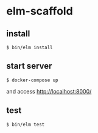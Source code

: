# elm-scaffold

## install

```
$ bin/elm install
```

## start server

```
$ docker-compose up
```

and access [http://localhost:8000/](http://localhost:8000/)

## test

```
$ bin/elm test
```
